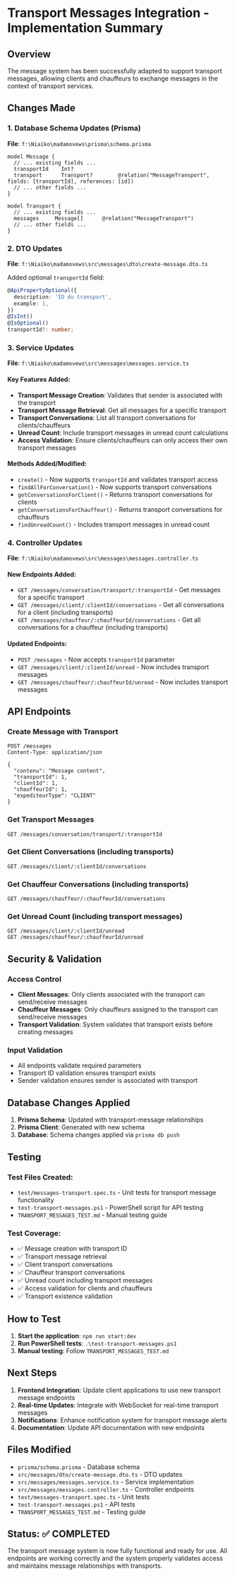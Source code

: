 # Transport Messages Integration - Implementation Summary

## Overview
The message system has been successfully adapted to support transport messages, allowing clients and chauffeurs to exchange messages in the context of transport services.

## Changes Made

### 1. Database Schema Updates (Prisma)
**File**: `f:\Niaiko\madamovews\prisma\schema.prisma`

```prisma
model Message {
  // ... existing fields ...
  transportId    Int?
  transport      Transport?        @relation("MessageTransport", fields: [transportId], references: [id])
  // ... other fields ...
}

model Transport {
  // ... existing fields ...
  messages     Message[]      @relation("MessageTransport")
  // ... other fields ...
}
```

### 2. DTO Updates
**File**: `f:\Niaiko\madamovews\src\messages\dto\create-message.dto.ts`

Added optional `transportId` field:
```typescript
@ApiPropertyOptional({
  description: 'ID du transport',
  example: 1,
})
@IsInt()
@IsOptional()
transportId?: number;
```

### 3. Service Updates
**File**: `f:\Niaiko\madamovews\src\messages\messages.service.ts`

#### Key Features Added:
- **Transport Message Creation**: Validates that sender is associated with the transport
- **Transport Message Retrieval**: Get all messages for a specific transport
- **Transport Conversations**: List all transport conversations for clients/chauffeurs
- **Unread Count**: Include transport messages in unread count calculations
- **Access Validation**: Ensure clients/chauffeurs can only access their own transport messages

#### Methods Added/Modified:
- `create()` - Now supports `transportId` and validates transport access
- `findAllForConversation()` - Now supports transport conversations
- `getConversationsForClient()` - Returns transport conversations for clients
- `getConversationsForChauffeur()` - Returns transport conversations for chauffeurs
- `findUnreadCount()` - Includes transport messages in unread count

### 4. Controller Updates
**File**: `f:\Niaiko\madamovews\src\messages\messages.controller.ts`

#### New Endpoints Added:
- `GET /messages/conversation/transport/:transportId` - Get messages for a specific transport
- `GET /messages/client/:clientId/conversations` - Get all conversations for a client (including transports)
- `GET /messages/chauffeur/:chauffeurId/conversations` - Get all conversations for a chauffeur (including transports)

#### Updated Endpoints:
- `POST /messages` - Now accepts `transportId` parameter
- `GET /messages/client/:clientId/unread` - Now includes transport messages
- `GET /messages/chauffeur/:chauffeurId/unread` - Now includes transport messages

## API Endpoints

### Create Message with Transport
```http
POST /messages
Content-Type: application/json

{
  "contenu": "Message content",
  "transportId": 1,
  "clientId": 1,
  "chauffeurId": 1,
  "expediteurType": "CLIENT"
}
```

### Get Transport Messages
```http
GET /messages/conversation/transport/:transportId
```

### Get Client Conversations (including transports)
```http
GET /messages/client/:clientId/conversations
```

### Get Chauffeur Conversations (including transports)
```http
GET /messages/chauffeur/:chauffeurId/conversations
```

### Get Unread Count (including transport messages)
```http
GET /messages/client/:clientId/unread
GET /messages/chauffeur/:chauffeurId/unread
```

## Security & Validation

### Access Control
- **Client Messages**: Only clients associated with the transport can send/receive messages
- **Chauffeur Messages**: Only chauffeurs assigned to the transport can send/receive messages
- **Transport Validation**: System validates that transport exists before creating messages

### Input Validation
- All endpoints validate required parameters
- Transport ID validation ensures transport exists
- Sender validation ensures sender is associated with transport

## Database Changes Applied

1. **Prisma Schema**: Updated with transport-message relationships
2. **Prisma Client**: Generated with new schema
3. **Database**: Schema changes applied via `prisma db push`

## Testing

### Test Files Created:
- `test/messages-transport.spec.ts` - Unit tests for transport message functionality
- `test-transport-messages.ps1` - PowerShell script for API testing
- `TRANSPORT_MESSAGES_TEST.md` - Manual testing guide

### Test Coverage:
- ✅ Message creation with transport ID
- ✅ Transport message retrieval
- ✅ Client transport conversations
- ✅ Chauffeur transport conversations
- ✅ Unread count including transport messages
- ✅ Access validation for clients and chauffeurs
- ✅ Transport existence validation

## How to Test

1. **Start the application**: `npm run start:dev`
2. **Run PowerShell tests**: `.\test-transport-messages.ps1`
3. **Manual testing**: Follow `TRANSPORT_MESSAGES_TEST.md`

## Next Steps

1. **Frontend Integration**: Update client applications to use new transport message endpoints
2. **Real-time Updates**: Integrate with WebSocket for real-time transport messages
3. **Notifications**: Enhance notification system for transport message alerts
4. **Documentation**: Update API documentation with new endpoints

## Files Modified

- `prisma/schema.prisma` - Database schema
- `src/messages/dto/create-message.dto.ts` - DTO updates
- `src/messages/messages.service.ts` - Service implementation
- `src/messages/messages.controller.ts` - Controller endpoints
- `test/messages-transport.spec.ts` - Unit tests
- `test-transport-messages.ps1` - API tests
- `TRANSPORT_MESSAGES_TEST.md` - Testing guide

## Status: ✅ COMPLETED

The transport message system is now fully functional and ready for use. All endpoints are working correctly and the system properly validates access and maintains message relationships with transports.
